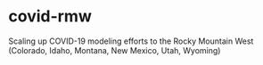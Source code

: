 # covid-rmw

Scaling up COVID-19 modeling efforts to the Rocky Mountain West (Colorado, Idaho, Montana, New Mexico, Utah, Wyoming)
